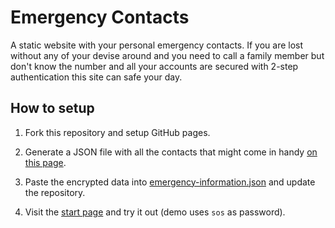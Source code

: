 # Emergency Contacts
A static website with your personal emergency contacts. If you are lost without any of your devise around and you need to call a family member but don't know the number and all your accounts are secured with 2-step authentication this site can safe your day.

## How to setup

1) Fork this repository and setup GitHub pages.

2) Generate a JSON file with all the contacts that might come in handy [on this page](https://jwillmer.github.io/emergency-contacts/encrypt.html).

3) Paste the encrypted data into [emergency-information.json](emergency-information.json) and update the repository.

4) Visit the [start page](https://jwillmer.github.io/emergency-contacts/index.html) and try it out (demo uses `sos` as password).

